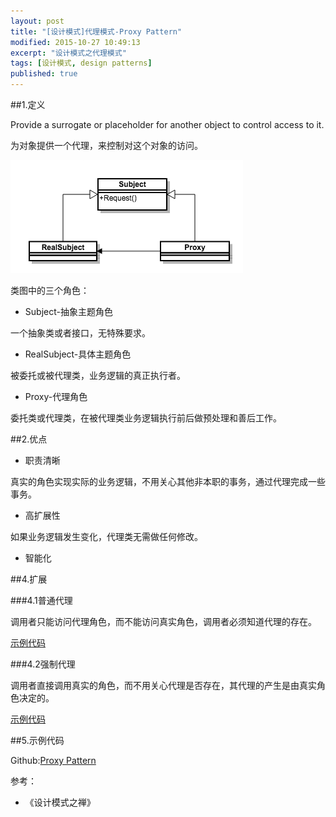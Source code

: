 ```yaml
---
layout: post
title: "[设计模式]代理模式-Proxy Pattern"
modified: 2015-10-27 10:49:13
excerpt: "设计模式之代理模式"
tags: [设计模式, design patterns]
published: true
---
```


##1.定义

Provide a surrogate or placeholder for another object to control access to it.

为对象提供一个代理，来控制对这个对象的访问。

![通用类图](https://raw.githubusercontent.com/chiemy/JavaDesignPatterns/master/ProxyPattern/proxy_pattern01.png)

类图中的三个角色：

- Subject-抽象主题角色

一个抽象类或者接口，无特殊要求。

- RealSubject-具体主题角色

被委托或被代理类，业务逻辑的真正执行者。

- Proxy-代理角色

委托类或代理类，在被代理类业务逻辑执行前后做预处理和善后工作。


##2.优点

- 职责清晰

真实的角色实现实际的业务逻辑，不用关心其他非本职的事务，通过代理完成一些事务。

- 高扩展性

如果业务逻辑发生变化，代理类无需做任何修改。

- 智能化

##4.扩展

###4.1普通代理

调用者只能访问代理角色，而不能访问真实角色，调用者必须知道代理的存在。

[示例代码](https://github.com/chiemy/JavaDesignPatterns/tree/master/ProxyPattern)

###4.2强制代理

调用者直接调用真实的角色，而不用关心代理是否存在，其代理的产生是由真实角色决定的。


[示例代码](https://github.com/chiemy/JavaDesignPatterns/tree/master/ProxyPattern)

##5.示例代码

Github:[Proxy Pattern](https://github.com/chiemy/JavaDesignPatterns/tree/master/ProxyPattern)

参考：

- 《设计模式之禅》
